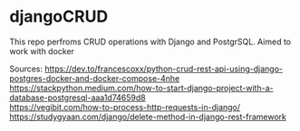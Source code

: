 # djangoCRUD
This repo perfroms CRUD operations with Django and PostgrSQL. Aimed to work with docker


Sources:
https://dev.to/francescoxx/python-crud-rest-api-using-django-postgres-docker-and-docker-compose-4nhe \
https://stackpython.medium.com/how-to-start-django-project-with-a-database-postgresql-aaa1d74659d8  \
https://vegibit.com/how-to-process-http-requests-in-django/  \
https://studygyaan.com/django/delete-method-in-django-rest-framework  